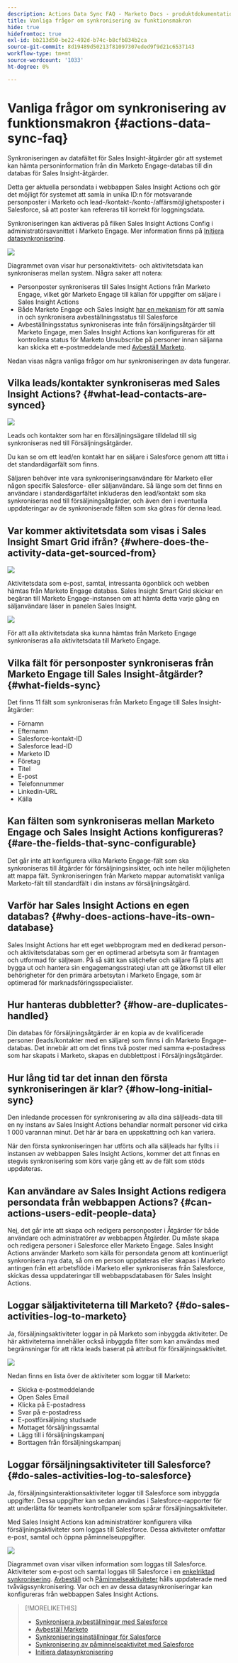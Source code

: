 ```yaml
---
description: Actions Data Sync FAQ - Marketo Docs - produktdokumentation
title: Vanliga frågor om synkronisering av funktionsmakron
hide: true
hidefromtoc: true
exl-id: bb213d50-be22-492d-b74c-b8cfb834b2ca
source-git-commit: 8d19489d50213f81097307eded9f9d21c6537143
workflow-type: tm+mt
source-wordcount: '1033'
ht-degree: 0%

---
```


# Vanliga frågor om synkronisering av funktionsmakron {#actions-data-sync-faq}

Synkroniseringen av datafältet för Sales Insight-åtgärder gör att systemet kan hämta personinformation från din Marketo Engage-databas till din databas för Sales Insight-åtgärder.

Detta ger aktuella persondata i webbappen Sales Insight Actions och gör det möjligt för systemet att samla in unika ID:n för motsvarande personposter i Marketo och lead-/kontakt-/konto-/affärsmöjlighetsposter i Salesforce, så att poster kan refereras till korrekt för loggningsdata.

Synkroniseringen kan aktiveras på fliken Sales Insight Actions Config i administratörsavsnittet i Marketo Engage. Mer information finns på [Initiera datasynkronisering](/help/marketo/product-docs/marketo-sales-insight/actions/getting-started/msi-actions-admin-guide.md#initiate-data-sync).

![](assets/actions-data-sync-faq-1.png)

Diagrammet ovan visar hur personaktivitets- och aktivitetsdata kan synkroniseras mellan system. Några saker att notera:

* Personposter synkroniseras till Sales Insight Actions från Marketo Engage, vilket gör Marketo Engage till källan för uppgifter om säljare i Sales Insight Actions
* Både Marketo Engage och Sales Insight [har en mekanism](/help/marketo/product-docs/marketo-sales-insight/actions/email/unsubscribes/syncing-unsubscribes-with-salesforce.md) för att samla in och synkronisera avbeställningsstatus till Salesforce
* Avbeställningsstatus synkroniseras inte från försäljningsåtgärder till Marketo Engage, men Sales Insight Actions kan konfigureras för att kontrollera status för Marketo Unsubscribe på personer innan säljarna kan skicka ett e-postmeddelande med [Avbeställ Marketo](/help/marketo/product-docs/marketo-sales-insight/actions/email/unsubscribes/marketo-unsubscribe-check.md).

Nedan visas några vanliga frågor om hur synkroniseringen av data fungerar.

## Vilka leads/kontakter synkroniseras med Sales Insight Actions? {#what-lead-contacts-are-synced}

![](assets/actions-data-sync-faq-2.png)

Leads och kontakter som har en försäljningsägare tilldelad till sig synkroniseras ned till Försäljningsåtgärder.

Du kan se om ett lead/en kontakt har en säljare i Salesforce genom att titta i det standardägarfält som finns.

Säljaren behöver inte vara synkroniseringsanvändare för Marketo eller någon specifik Salesforce- eller säljanvändare. Så länge som det finns en användare i standardägarfältet inkluderas den lead/kontakt som ska synkroniseras ned till försäljningsåtgärder, och även den i eventuella uppdateringar av de synkroniserade fälten som ska göras för denna lead.

## Var kommer aktivitetsdata som visas i Sales Insight Smart Grid ifrån? {#where-does-the-activity-data-get-sourced-from}

![](assets/actions-data-sync-faq-3.png)

Aktivitetsdata som e-post, samtal, intressanta ögonblick och webben hämtas från Marketo Engage databas. Sales Insight Smart Grid skickar en begäran till Marketo Engage-instansen om att hämta detta varje gång en säljanvändare läser in panelen Sales Insight.

![](assets/actions-data-sync-faq-4.png)

För att alla aktivitetsdata ska kunna hämtas från Marketo Engage synkroniseras alla aktivitetsdata till Marketo Engage.

## Vilka fält för personposter synkroniseras från Marketo Engage till Sales Insight-åtgärder? {#what-fields-sync}

Det finns 11 fält som synkroniseras från Marketo Engage till Sales Insight-åtgärder:

* Förnamn
* Efternamn
* Salesforce-kontakt-ID
* Salesforce lead-ID
* Marketo ID
* Företag
* Titel
* E-post
* Telefonnummer
* Linkedin-URL
* Källa

## Kan fälten som synkroniseras mellan Marketo Engage och Sales Insight Actions konfigureras? {#are-the-fields-that-sync-configurable}

Det går inte att konfigurera vilka Marketo Engage-fält som ska synkroniseras till åtgärder för försäljningsinsikter, och inte heller möjligheten att mappa fält. Synkroniseringen från Marketo mappar automatiskt vanliga Marketo-fält till standardfält i din instans av försäljningsåtgärd.

## Varför har Sales Insight Actions en egen databas? {#why-does-actions-have-its-own-database}

Sales Insight Actions har ett eget webbprogram med en dedikerad person- och aktivitetsdatabas som ger en optimerad arbetsyta som är framtagen och utformad för säljteam. På så sätt kan säljchefer och säljare få plats att bygga ut och hantera sin engagemangsstrategi utan att ge åtkomst till eller behörigheter för den primära arbetsytan i Marketo Engage, som är optimerad för marknadsföringsspecialister.

## Hur hanteras dubbletter? {#how-are-duplicates-handled}

Din databas för försäljningsåtgärder är en kopia av de kvalificerade personer (leads/kontakter med en säljare) som finns i din Marketo Engage-databas. Det innebär att om det finns två poster med samma e-postadress som har skapats i Marketo, skapas en dubblettpost i Försäljningsåtgärder.

## Hur lång tid tar det innan den första synkroniseringen är klar? {#how-long-initial-sync}

Den inledande processen för synkronisering av alla dina säljleads-data till en ny instans av Sales Insight Actions behandlar normalt personer vid cirka 1 000 varannan minut. Det här är bara en uppskattning och kan variera.

När den första synkroniseringen har utförts och alla säljleads har fyllts i i instansen av webbappen Sales Insight Actions, kommer det att finnas en stegvis synkronisering som körs varje gång ett av de fält som stöds uppdateras.

## Kan användare av Sales Insight Actions redigera persondata från webbappen Actions? {#can-actions-users-edit-people-data}

Nej, det går inte att skapa och redigera personposter i Åtgärder för både användare och administratörer av webbappen Åtgärder. Du måste skapa och redigera personer i Salesforce eller Marketo Engage. Sales Insight Actions använder Marketo som källa för persondata genom att kontinuerligt synkronisera nya data, så om en person uppdateras eller skapas i Marketo antingen från ett arbetsflöde i Marketo eller synkroniseras från Salesforce, skickas dessa uppdateringar till webbappsdatabasen för Sales Insight Actions.

## Loggar säljaktiviteterna till Marketo? {#do-sales-activities-log-to-marketo}

Ja, försäljningsaktiviteter loggar in på Marketo som inbyggda aktiviteter. De här aktiviteterna innehåller också inbyggda filter som kan användas med begränsningar för att rikta leads baserat på attribut för försäljningsaktivitet.

![](assets/actions-data-sync-faq-5.png)

Nedan finns en lista över de aktiviteter som loggar till Marketo:

* Skicka e-postmeddelande
* Open Sales Email
* Klicka på E-postadress
* Svar på e-postadress
* E-postförsäljning studsade
* Mottaget försäljningssamtal
* Lägg till i försäljningskampanj
* Borttagen från försäljningskampanj

## Loggar försäljningsaktiviteter till Salesforce? {#do-sales-activities-log-to-salesforce}

Ja, försäljningsinteraktionsaktiviteter loggar till Salesforce som inbyggda uppgifter. Dessa uppgifter kan sedan användas i Salesforce-rapporter för att underlätta för teamets kontrollpaneler som spårar försäljningsaktiviteter.

Med Sales Insight Actions kan administratörer konfigurera vilka försäljningsaktiviteter som loggas till Salesforce. Dessa aktiviteter omfattar e-post, samtal och öppna påminnelseuppgifter.

![](assets/actions-data-sync-faq-6.png)

Diagrammet ovan visar vilken information som loggas till Salesforce. Aktiviteter som e-post och samtal loggas till Salesforce i en [enkelriktad synkronisering](/help/marketo/product-docs/marketo-sales-insight/actions/crm/salesforce-integration/salesforce-sync-settings.md). [Avbeställ](/help/marketo/product-docs/marketo-sales-insight/actions/email/unsubscribes/syncing-unsubscribes-with-salesforce.md) och [Påminnelseaktiviteter](/help/marketo/product-docs/marketo-sales-insight/actions/tasks/reminder-task-sync-with-salesforce.md) hålls uppdaterade med tvåvägssynkronisering. Var och en av dessa datasynkroniseringar kan konfigureras från webbappen Sales Insight Actions.

>[!MORELIKETHIS]
>
>* [Synkronisera avbeställningar med Salesforce](/help/marketo/product-docs/marketo-sales-insight/actions/email/unsubscribes/syncing-unsubscribes-with-salesforce.md)
>* [Avbeställ Marketo](/help/marketo/product-docs/marketo-sales-insight/actions/email/unsubscribes/marketo-unsubscribe-check.md)
>* [Synkroniseringsinställningar för Salesforce](/help/marketo/product-docs/marketo-sales-insight/actions/crm/salesforce-integration/salesforce-sync-settings.md)
>* [Synkronisering av påminnelseaktivitet med Salesforce](/help/marketo/product-docs/marketo-sales-insight/actions/tasks/reminder-task-sync-with-salesforce.md)
>* [Initiera datasynkronisering](/help/marketo/product-docs/marketo-sales-insight/actions/getting-started/msi-actions-admin-guide.md#initiate-data-sync)

